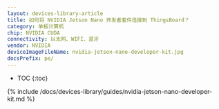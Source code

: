 ```yaml
---
layout: devices-library-article
title: 如何将 NVIDIA Jetson Nano 开发者套件连接到 ThingsBoard？
category: 单板计算机
chip: NVIDIA CUDA
connectivity: 以太网、WIFI、蓝牙
vendor: NVIDIA
deviceImageFileName: nvidia-jetson-nano-developer-kit.jpg
docsPrefix: pe/
---
```



* TOC
{:toc}

{% include /docs/devices-library/guides/nvidia-jetson-nano-developer-kit.md %}